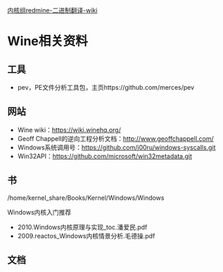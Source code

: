 [内核组redmine-二进制翻译-wiki](http://10.20.4.254/redmine/projects/latx/wiki/Wine%E7%9B%B8%E5%85%B3%E8%B5%84%E6%96%99?parent=Wiki)

# Wine相关资料

## 工具

* pev，PE文件分析工具包，主页https://github.com/merces/pev

## 网站

* Wine wiki：https://wiki.winehq.org/
* Geoff Chappell的逆向工程分析文档：http://www.geoffchappell.com/
* Windows系统调用号：https://github.com/j00ru/windows-syscalls.git
* Win32API：https://github.com/microsoft/win32metadata.git

## 书

/home/kernel_share/Books/Kernel/Windows/Windows

Windows内核入门推荐

* 2010.Windows内核原理与实现_toc.潘爱民.pdf
* 2009.reactos_Windows内核情景分析.毛德操.pdf

## 文档

